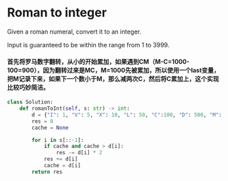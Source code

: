 # Roman to integer

Given a roman numeral, convert it to an integer.

Input is guaranteed to be within the range from 1 to 3999.

#### 首先将罗马数字翻转，从小的开始累加，如果遇到CM（M-C=1000-100=900），因为翻转过来是MC，M=1000先被累加，所以使用一个last变量，把M记录下来，如果下一个数小于M，那么减两次C，然后将C累加上，这个实现比较巧妙简洁。



```python
class Solution:
    def romanToInt(self, s: str) -> int:
        d = {"I": 1, "V": 5, "X": 10, "L": 50, "C":100, "D": 500, "M": 1000}
        res = 0
        cache = None

        for i in s[::-1]:
            if cache and cache > d[i]:
                res -= d[i] * 2
            res += d[i]
            cache = d[i]
        return res
```
